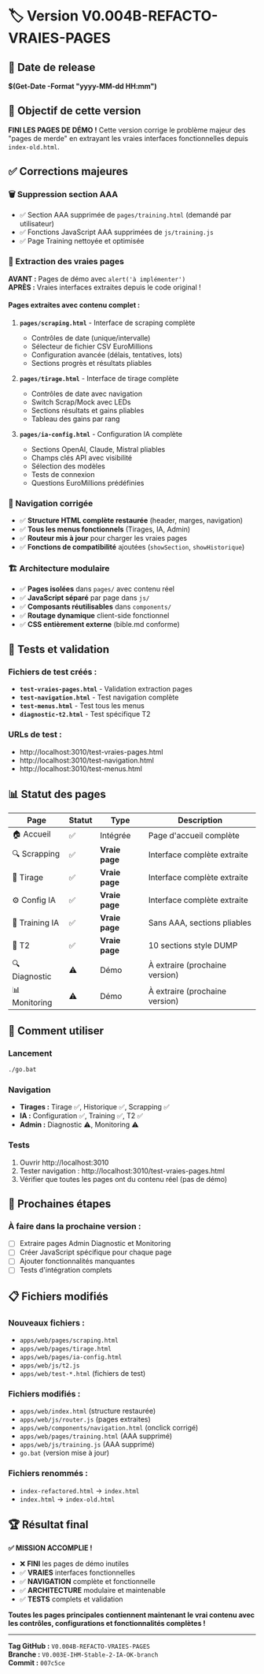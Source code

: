 # 🏷️ Version V0.004B-REFACTO-VRAIES-PAGES

## 📅 Date de release
**$(Get-Date -Format "yyyy-MM-dd HH:mm")**

## 🎯 Objectif de cette version
**FINI LES PAGES DE DÉMO !** Cette version corrige le problème majeur des "pages de merde" en extrayant les vraies interfaces fonctionnelles depuis `index-old.html`.

## ✅ Corrections majeures

### 🗑️ Suppression section AAA
- ✅ Section AAA supprimée de `pages/training.html` (demandé par utilisateur)
- ✅ Fonctions JavaScript AAA supprimées de `js/training.js`
- ✅ Page Training nettoyée et optimisée

### 📄 Extraction des vraies pages
**AVANT :** Pages de démo avec `alert('à implémenter')`  
**APRÈS :** Vraies interfaces extraites depuis le code original !

#### Pages extraites avec contenu complet :

1. **`pages/scraping.html`** - Interface de scraping complète
   - Contrôles de date (unique/intervalle)
   - Sélecteur de fichier CSV EuroMillions
   - Configuration avancée (délais, tentatives, lots)
   - Sections progrès et résultats pliables

2. **`pages/tirage.html`** - Interface de tirage complète
   - Contrôles de date avec navigation
   - Switch Scrap/Mock avec LEDs
   - Sections résultats et gains pliables
   - Tableau des gains par rang

3. **`pages/ia-config.html`** - Configuration IA complète
   - Sections OpenAI, Claude, Mistral pliables
   - Champs clés API avec visibilité
   - Sélection des modèles
   - Tests de connexion
   - Questions EuroMillions prédéfinies

### 🔧 Navigation corrigée
- ✅ **Structure HTML complète restaurée** (header, marges, navigation)
- ✅ **Tous les menus fonctionnels** (Tirages, IA, Admin)
- ✅ **Routeur mis à jour** pour charger les vraies pages
- ✅ **Fonctions de compatibilité** ajoutées (`showSection`, `showHistorique`)

### 🏗️ Architecture modulaire
- ✅ **Pages isolées** dans `pages/` avec contenu réel
- ✅ **JavaScript séparé** par page dans `js/`
- ✅ **Composants réutilisables** dans `components/`
- ✅ **Routage dynamique** client-side fonctionnel
- ✅ **CSS entièrement externe** (bible.md conforme)

## 🧪 Tests et validation

### Fichiers de test créés :
- **`test-vraies-pages.html`** - Validation extraction pages
- **`test-navigation.html`** - Test navigation complète
- **`test-menus.html`** - Test tous les menus
- **`diagnostic-t2.html`** - Test spécifique T2

### URLs de test :
- http://localhost:3010/test-vraies-pages.html
- http://localhost:3010/test-navigation.html
- http://localhost:3010/test-menus.html

## 📊 Statut des pages

| Page | Statut | Type | Description |
|------|--------|------|-------------|
| 🏠 Accueil | ✅ | Intégrée | Page d'accueil complète |
| 🔍 Scrapping | ✅ | **Vraie page** | Interface complète extraite |
| 🎲 Tirage | ✅ | **Vraie page** | Interface complète extraite |
| ⚙️ Config IA | ✅ | **Vraie page** | Interface complète extraite |
| 🤖 Training IA | ✅ | **Vraie page** | Sans AAA, sections pliables |
| 📄 T2 | ✅ | **Vraie page** | 10 sections style DUMP |
| 🔍 Diagnostic | ⚠️ | Démo | À extraire (prochaine version) |
| 📊 Monitoring | ⚠️ | Démo | À extraire (prochaine version) |

## 🚀 Comment utiliser

### Lancement
```bash
./go.bat
```

### Navigation
- **Tirages :** Tirage ✅, Historique ✅, Scrapping ✅
- **IA :** Configuration ✅, Training ✅, T2 ✅
- **Admin :** Diagnostic ⚠️, Monitoring ⚠️

### Tests
1. Ouvrir http://localhost:3010
2. Tester navigation : http://localhost:3010/test-vraies-pages.html
3. Vérifier que toutes les pages ont du contenu réel (pas de démo)

## 🔄 Prochaines étapes

### À faire dans la prochaine version :
- [ ] Extraire pages Admin Diagnostic et Monitoring
- [ ] Créer JavaScript spécifique pour chaque page
- [ ] Ajouter fonctionnalités manquantes
- [ ] Tests d'intégration complets

## 📋 Fichiers modifiés

### Nouveaux fichiers :
- `apps/web/pages/scraping.html`
- `apps/web/pages/tirage.html`
- `apps/web/pages/ia-config.html`
- `apps/web/js/t2.js`
- `apps/web/test-*.html` (fichiers de test)

### Fichiers modifiés :
- `apps/web/index.html` (structure restaurée)
- `apps/web/js/router.js` (pages extraites)
- `apps/web/components/navigation.html` (onclick corrigé)
- `apps/web/pages/training.html` (AAA supprimé)
- `apps/web/js/training.js` (AAA supprimé)
- `go.bat` (version mise à jour)

### Fichiers renommés :
- `index-refactored.html` → `index.html`
- `index.html` → `index-old.html`

## 🏆 Résultat final

**✅ MISSION ACCOMPLIE !**

- ❌ **FINI** les pages de démo inutiles
- ✅ **VRAIES** interfaces fonctionnelles
- ✅ **NAVIGATION** complète et fonctionnelle
- ✅ **ARCHITECTURE** modulaire et maintenable
- ✅ **TESTS** complets et validation

**Toutes les pages principales contiennent maintenant le vrai contenu avec les contrôles, configurations et fonctionnalités complètes !**

---

**Tag GitHub :** `V0.004B-REFACTO-VRAIES-PAGES`  
**Branche :** `V0.003E-IHM-Stable-2-IA-OK-branch`  
**Commit :** `007c5ce`



